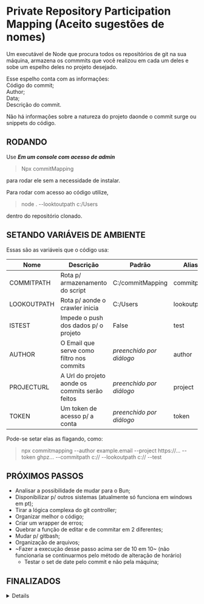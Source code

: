 # Private Repository Participation Mapping (Aceito sugestões de nomes)

Um executável de Node que procura todos os repositórios de git na sua máquina, armazena os commmits que você realizou em cada um deles e sobe um espelho deles no projeto desejado.  

Esse espelho conta com as informações:  
    Código do commit;  
    Author;  
    Data;  
    Descrição do commit.

Não há informações sobre a natureza do projeto daonde o commit surge ou snippets do código.  

## RODANDO

Use ***Em um console com acesso de admin***
>Npx commitMapping

para rodar ele sem a necessidade de instalar.  

Para rodar com acesso ao código utilize,  
>node .  --looktoutpath c:/Users

dentro do repositório clonado.  

## SETANDO VARIÁVEIS DE AMBIENTE

Essas são as variáveis que o código usa:

| Nome          | Descrição                                      | Padrão                   | Alias       |
| ------------- | ---------------------------------------------- | ------------------------ | ----------- |
| COMMITPATH    | Rota p/ armazenamento do script                | C:/commitMapping         | commitpath  |
| LOOKOUTPATH   | Rota p/ aonde o crawler inicia                 | C:/Users                 | lookoutpath |
| ISTEST        | Impede o push dos dados p/ o projeto           | False                    | test        |
| AUTHOR        | O Email que serve como filtro nos commits      | *preenchido por diálogo* | author      |
| PROJECTURL    | A Url do projeto aonde os commits serão feitos | *preenchido por diálogo* | project     |
| TOKEN         | Um token de acesso p/ a conta                  | *preenchido por diálogo* | token       |

Pode-se setar elas as flagando, como:
> npx commitmapping --author example.email --project https://... --token ghpz... --commitpath c:// --lookoutpath c:// --test

## PRÓXIMOS PASSOS
- Analisar a possibilidade de mudar para o Bun;
- Disponibilizar p/ outros sistemas (atualmente só funciona em windows em pt);
- Tirar a lógica complexa do git controller;
- Organizar melhor o código;
- Criar um wrapper de erros;
- Quebrar a função de editar e de commitar em 2 diferentes;
- Mudar p/ gitbash;
- Organização de arquivos;
- ~Fazer a execução desse passo acima ser de 10 em 10~ (não funcionaria se continuarmos pelo método de alteração de horário)
    - Testar o set de date pelo commit e não pela máquina;

## FINALIZADOS
<details>
- Melhorar o log de saída do sistemas;
- Subir para o NPX (e trocar de nome, talvez);
    - Usar localmente no diretório apontado (quando mudar p/ npx)
- Nos detalhes do commit, colocar o número de linhas;
- Nos detalhes do commit, colocar o nome do projeto; (poderia ser considerado vazamento de info)
- Nos detalhes do commit, colocar as linguagens dos arquivos alterados. (poderia ser considerado vazamento de info)
- URLs dão problema
- Não duplicar Commits e não deletar o arquivo atual;
- Criar um caso de testes que não pusha;
- Melhorar a leitura do readme;
- Arrumar as envs de ambiente p/ incluir email, token e repo;
- Armazenar os commits que deram erro;
- Error Handler mais completo;
- Lidar com kill Switchs;
- Adicionar novas variáveis ao ReadMe;
- Função de DeleteFile em utils;
- Mudar o jeito que o crawler funciona p/ evitar a recorrencia da função;
- Ajustes na escrita e novas tasks;
- Break o Born() no phaser;
- Pegar o diretório atual e usar ele para construir as rotas padrões;
- Possibilitar vários processos de estarem ocupando a thread quando executando em loop;
- Break o modifyAndCommit() no git.controller;
- Token e URL estão hardcoded;
- Bug no horário
- Bug no caso do projeto já existir
</details>